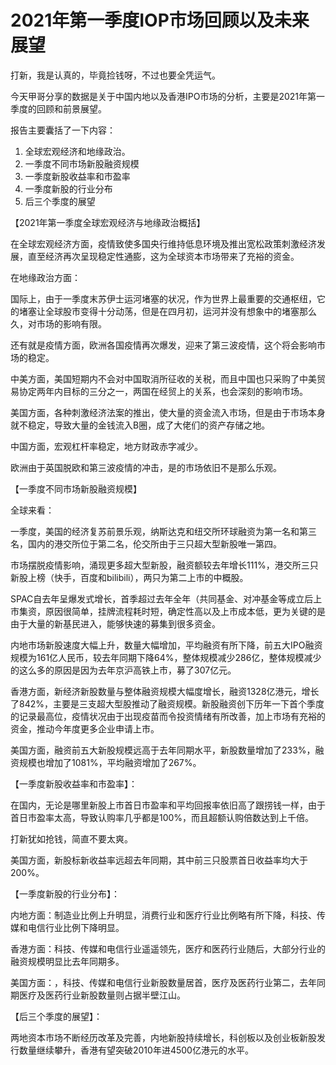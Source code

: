 # 2021年第一季度IOP市场回顾以及未来展望

打新，我是认真的，毕竟捡钱呀，不过也要全凭运气。



今天甲哥分享的数据是关于中国内地以及香港IPO市场的分析，主要是2021年第一季度的回顾和前景展望。

报告主要囊括了一下内容：

1. 全球宏观经济和地缘政治。
2. 一季度不同市场新股融资规模
3. 一季度新股收益率和市盈率
4. 一季度新股的行业分布
5. 后三个季度的展望



【2021年第一季度全球宏观经济与地缘政治概括】

在全球宏观经济方面，疫情致使多国央行维持低息环境及推出宽松政策刺激经济发展，直至经济再次呈现稳定性通膨，这为全球资本市场带来了充裕的资金。

在地缘政治方面：

国际上，由于一季度末苏伊士运河堵塞的状况，作为世界上最重要的交通枢纽，它的堵塞让全球股市变得十分动荡，但是在四月初，运河并没有想象中的堵塞那么久，对市场的影响有限。

还有就是疫情方面，欧洲各国疫情再次爆发，迎来了第三波疫情，这个将会影响市场的稳定。



中美方面，美国短期内不会对中国取消所征收的关税，而且中国也只采购了中美贸易协定两年内目标的三分之一，两国在经贸上的关系，也会深刻的影响市场。



美国方面，各种刺激经济法案的推出，使大量的资金流入市场，但是由于市场本身就不稳定，导致大量的金钱流入B圈，成了大佬们的资产存储之地。



中国方面，宏观杠杆率稳定，地方财政赤字减少。



欧洲由于英国脱欧和第三波疫情的冲击，是的市场依旧不是那么乐观。



【一季度不同市场新股融资规模】

全球来看：

一季度，美国的经济复苏前景乐观，纳斯达克和纽交所环球融资为第一名和第三名，国内的港交所位于第二名，伦交所由于三只超大型新股唯一第四。

市场摆脱疫情影响，涌现更多超大型新股，融资额较去年增长111%，港交所三只新股上榜（快手，百度和bilibili），两只为第二上市的中概股。

SPAC自去年呈爆发式增长，首季超过去年全年（共同基金、对冲基金等成立后上市集资，原因很简单，挂牌流程耗时短，确定性高以及上市成本低，更为关键的是由于大量的新基民进入，能够快速的募集到很多资金。



内地市场新股速度大幅上升，数量大幅增加，平均融资有所下降，前五大IPO融资规模为161亿人民币，较去年同期下降64%，整体规模减少286亿，整体规模减少的这么多的原因是因为去年京沪高铁上市，募了307亿元。



香港方面，新经济新股数量与整体融资规模大幅度增长，融资1328亿港元，增长了842%，主要是三支超大型股推动了融资规模。新股融资创下历年一下首个季度的记录最高位，疫情状况由于出现疫苗而令投资情绪有所改善，加上市场有充裕的资金，推动今年度更多企业申请上市。



美国方面，融资前五大新股规模远高于去年同期水平，新股数量增加了233%，融资规模也增加了1081%，平均融资增加了267%。



【一季度新股收益率和市盈率】：

在国内，无论是哪里新股上市首日市盈率和平均回报率依旧高了跟捞钱一样，由于首日市盈率太高，导致认购率几乎都是100%，而且超额认购倍数达到上千倍。

打新犹如抢钱，简直不要太爽。



美国方面，新股标新收益率远超去年同期，其中前三只股票首日收益率均大于200%。



【一季度新股的行业分布】：

内地方面：制造业比例上升明显，消费行业和医疗行业比例略有所下降，科技、传媒和电信行业比例下降明显。

香港方面：科技、传媒和电信行业遥遥领先，医疗和医药行业随后，大部分行业的融资规模明显比去年同期多。

美国方面：，科技、传媒和电信行业新股数量居首，医疗及医药行业第二，去年同期医疗及医药行业新股数量则占据半壁江山。

【后三个季度的展望】：

两地资本市场不断经历改革及完善，内地新股持续增长，科创板以及创业板新股发行数量继续攀升，香港有望突破2010年进4500亿港元的水平。